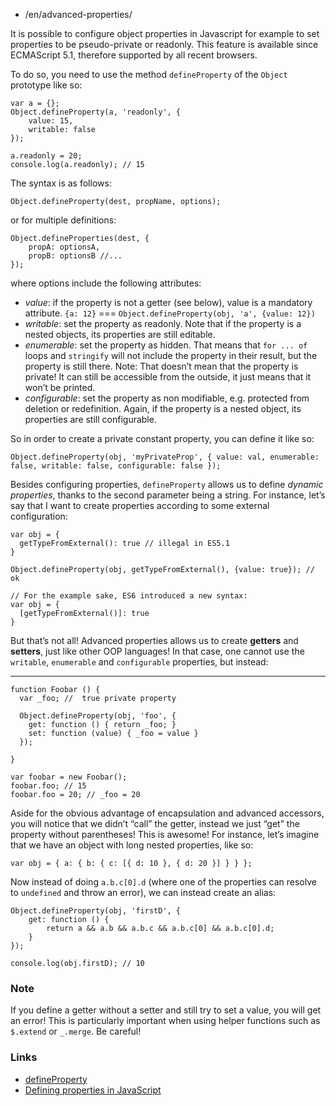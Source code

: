 -   /en/advanced-properties/

It is possible to configure object properties in Javascript for example to set properties to be pseudo-private or readonly. This feature is available since ECMAScript 5.1, therefore supported by all recent browsers.

To do so, you need to use the method `defineProperty` of the `Object` prototype like so:

    var a = {};
    Object.defineProperty(a, 'readonly', {
        value: 15,
        writable: false
    });

    a.readonly = 20;
    console.log(a.readonly); // 15

The syntax is as follows:

    Object.defineProperty(dest, propName, options);

or for multiple definitions:

    Object.defineProperties(dest, {
        propA: optionsA,
        propB: optionsB //...
    });

where options include the following attributes:

-   *value*: if the property is not a getter (see below), value is a mandatory attribute. `{a: 12}` === `Object.defineProperty(obj, 'a', {value: 12})`
-   *writable*: set the property as readonly. Note that if the property is a nested objects, its properties are still editable.
-   *enumerable*: set the property as hidden. That means that `for ... of` loops and `stringify` will not include the property in their result, but the property is still there. Note: That doesn’t mean that the property is private! It can still be accessible from the outside, it just means that it won’t be printed.
-   *configurable*: set the property as non modifiable, e.g. protected from deletion or redefinition. Again, if the property is a nested object, its properties are still configurable.

So in order to create a private constant property, you can define it like so:

    Object.defineProperty(obj, 'myPrivateProp', { value: val, enumerable: false, writable: false, configurable: false });

Besides configuring properties, `defineProperty` allows us to define *dynamic properties*, thanks to the second parameter being a string. For instance, let’s say that I want to create properties according to some external configuration:

    var obj = {
      getTypeFromExternal(): true // illegal in ES5.1
    }

    Object.defineProperty(obj, getTypeFromExternal(), {value: true}); // ok

    // For the example sake, ES6 introduced a new syntax:
    var obj = {
      [getTypeFromExternal()]: true
    }

But that’s not all! Advanced properties allows us to create **getters** and **setters**, just like other OOP languages! In that case, one cannot use the `writable`, `enumerable` and `configurable` properties, but instead:

------------------------------------------------------------------------


    function Foobar () {
      var _foo; //  true private property

      Object.defineProperty(obj, 'foo', {
        get: function () { return _foo; }
        set: function (value) { _foo = value }
      });

    }

    var foobar = new Foobar();
    foobar.foo; // 15
    foobar.foo = 20; // _foo = 20

Aside for the obvious advantage of encapsulation and advanced accessors, you will notice that we didn’t “call” the getter, instead we just “get” the property without parentheses! This is awesome! For instance, let’s imagine that we have an object with long nested properties, like so:

    var obj = { a: { b: { c: [{ d: 10 }, { d: 20 }] } } };

Now instead of doing `a.b.c[0].d` (where one of the properties can resolve to `undefined` and throw an error), we can instead create an alias:

    Object.defineProperty(obj, 'firstD', {
        get: function () {
            return a && a.b && a.b.c && a.b.c[0] && a.b.c[0].d;
        }
    });

    console.log(obj.firstD); // 10

### Note

If you define a getter without a setter and still try to set a value, you will get an error! This is particularly important when using helper functions such as `$.extend` or `_.merge`. Be careful!

### Links

-   [defineProperty](https://developer.mozilla.org/en-US/docs/Web/JavaScript/Reference/Global_Objects/Object/defineProperty)
-   [Defining properties in JavaScript](http://bdadam.com/blog/defining-properties-in-javascript.html)
